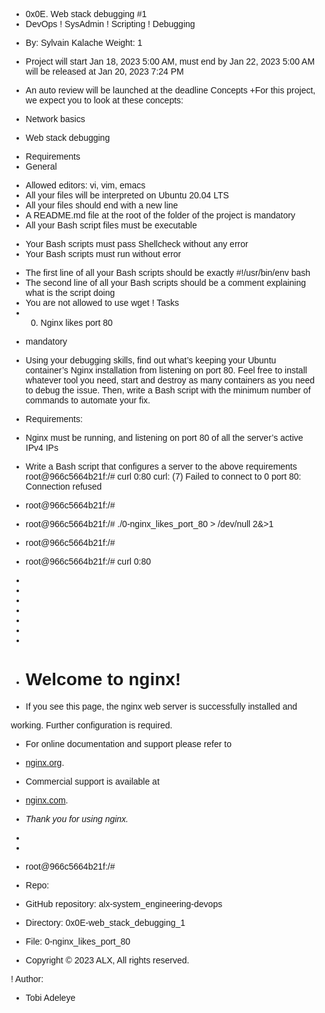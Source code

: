 + 0x0E. Web stack debugging #1
+ DevOps
! SysAdmin
! Scripting
! Debugging
- By: Sylvain Kalache
 Weight: 1
+ Project will start Jan 18, 2023 5:00 AM, must end by Jan 22, 2023 5:00 AM
 will be released at Jan 20, 2023 7:24 PM
+ An auto review will be launched at the deadline
Concepts
+For this project, we expect you to look at these concepts:

+ Network basics
+ Web stack debugging


- Requirements
- General
+ Allowed editors: vi, vim, emacs
+ All your files will be interpreted on Ubuntu 20.04 LTS
+ All your files should end with a new line
+ A README.md file at the root of the folder of the project is mandatory
+ All your Bash script files must be executable
- Your Bash scripts must pass Shellcheck without any error
- Your Bash scripts must run without error
+ The first line of all your Bash scripts should be exactly #!/usr/bin/env bash
+ The second line of all your Bash scripts should be a comment explaining what is the script doing
+ You are not allowed to use wget
! Tasks
+ 0. Nginx likes port 80
- mandatory
+ Using your debugging skills, find out what’s keeping your Ubuntu container’s Nginx installation from listening on port 80. Feel free to install whatever tool you need, start and destroy as many containers as you need to debug the issue. Then, write a Bash script with the minimum number of commands to automate your fix.

+ Requirements:

+ Nginx must be running, and listening on port 80 of all the server’s active IPv4 IPs
+ Write a Bash script that configures a server to the above requirements
root@966c5664b21f:/# curl 0:80
curl: (7) Failed to connect to 0 port 80: Connection refused
+ root@966c5664b21f:/#
+ root@966c5664b21f:/# ./0-nginx_likes_port_80 > /dev/null 2&>1
+ root@966c5664b21f:/#
+ root@966c5664b21f:/# curl 0:80
- <!DOCTYPE html>
- <html>
- <head>
- <title>Welcome to nginx!</title>
- <style>
    body {
        width: 35em;
        margin: 0 auto;
        font-family: Tahoma, Verdana, Arial, sans-serif;
    }
- </style>
- </head>
- <body>
- <h1>Welcome to nginx!</h1>
- <p>If you see this page, the nginx web server is successfully installed and
working. Further configuration is required.</p>

- <p>For online documentation and support please refer to
- <a href="http://nginx.org/">nginx.org</a>.<br/>
+ Commercial support is available at
- <a href="http://nginx.com/">nginx.com</a>.</p>

- <p><em>Thank you for using nginx.</em></p>
- </body>
- </html>
+ root@966c5664b21f:/#
+ Repo:

+ GitHub repository: alx-system_engineering-devops
+ Directory: 0x0E-web_stack_debugging_1
+ File: 0-nginx_likes_port_80
  
+ Copyright © 2023 ALX, All rights reserved.

! Author:
+ Tobi Adeleye
